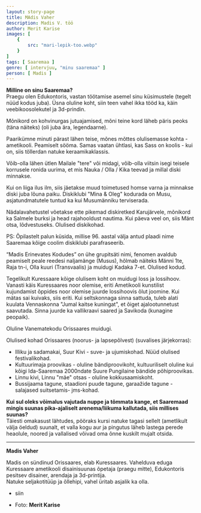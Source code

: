 ```yaml
---
layout: story-page
title: MAdis Vaher
description: Madis V. töö
author: Merit Karise
images: [
    {
        src: "mari-lepik-too.webp"
    }
]
tags: [ Saaremaa ]
genre: [ intervjuu, "minu saaremaa" ]
person: [ Madis ]
---
```


<!-- # {{$doc.title}} -->

**Milline on sinu Saaremaa?** \
Praegu olen Edukontoris, vastan töötamise asemel sinu küsimustele (tegelt nüüd kodus juba). Üsna oluline koht, siin teen vahel ikka tööd ka, käin veebikoosolekutel ja 3d-prindin. 

Mõnikord on kohvinurgas jutuajamised, mõni teine kord läheb päris peoks (täna näiteks) (oli juba ära, legendaarne).

Paarikümne minuti pärast lähen teise, mõnes mõttes olulisemasse kohta - ametikooli. Peamiselt sööma. Samas vaatan ühtlasi, kas Sass on koolis - kui on, siis töllerdan natuke keraamikaklassis. 

Võib-olla lähen ütlen Mailale "tere" või midagi, võib-olla viitsin isegi teisele korrusele ronida uurima, et mis Nauka / Olla / Kika teevad ja millal diski minnakse.

Kui on liiga ilus ilm, siis jäetakse muud toimetused homse varna ja minnakse diski juba lõuna paiku. Diskiklubi "Mina & Oleg" kodurada on Musu, asjatundmatutele tuntud ka kui Musumänniku terviserada. 

Nädalavahetustel võetakse ette pikemad diskiretked Karujärvele, mõnikord ka Salmele burksi ja head rajahooldust nautima. Kui päeva veel on, siis Mänt otsa, lõdvestuseks. Olulised diskikohad.

PS: Õpilastelt palun küsida, millise 96. aastal välja antud plaadi nime Saaremaa kõige coolim diskiklubi parafraseerib.

“Madis Erinevates Kodudes” on ühe grupitsäti nimi, fenomen avaldub peamiselt peale reedesi naljamänge (Musus), hõlmab näiteks Männi 1te, Raja tn-i, Olla kuuri (Transvaalis) ja muidugi Kadaka 7-et. Olulised kodud.

Tegelikult Kuressaare kõige olulisem koht on muidugi loss ja lossihoov. Vanasti käis Kuressaares noor olemise, eriti Ametikooli kunstilist kujundamist õppides noor olemise juurde lossihoovis õlut joomine. Kui mätas sai kuivaks, siis eriti. Kui seltskonnaga sinna sattuda, tuleb alati kuulata Vennaskonna "Jumal kaitse kuningat", et õiget ajalootunnetust saavutada. 
Sinna juurde ka vallikraavi saared ja Savikoda (kunagine peopaik).

Oluline Vanematekodu Orissaares muidugi.

Olulised kohad Orissaares (noorus- ja lapsepõlvest) (suvalises järjekorras): 
- Illiku ja sadamakai, Suur Kivi - suve- ja ujumiskohad. Nüüd olulised festivalikohad.
- Kultuurimaja proovikas - oluline bändiproovikoht, kultuuriliselt oluline kui kõigi Ida-Saaremaa 2000ndate Suure Pungilaine bändide põhiproovikas.
- Linnu kivi, Linnu "mäe" otsas - oluline kokkusaamiskoht.
- Bussijaama tagune, staadioni puude tagune, garaažide tagune - salajased suitsetamis- jms-kohad.

**Kui sul oleks võimalus vajutada nuppe ja tõmmata kange, et Saaremaad mingis suunas pika-ajaliselt arenema/liikuma kallutada, siis millises suunas?** \
Täiesti omakasust lähtudes, pööraks kursi natuke tagasi sellelt (ametlikult välja öeldud) suunalt, et valla kogu aur ja pingutus läheb lastega perede heaolule, noored ja vallalised võivad oma õnne kuskilt mujalt otsida.

* * *

**Madis Vaher**

Madis on sündinud Orissaares, elab Kuressaares. Vahelduva eduga Kuressaare ametikooli disainisuunas õpetaja (praegu mitte), Edukontoris pesitsev disainer, arendaja ja 3d-printija. \
Natuke seljakotitüüp ja õllehipi, vahel üritab asjalik ka olla.

<story-author :author="author"></story-author>

<details-wrapper summary="Mis mõtted tekkisid?">

- siin

</details-wrapper>

<details-wrapper summary="Allikad" class="text-sm" icon="icon-park-outline:document-folder">

- Foto: **Merit Karise**

</details-wrapper>
